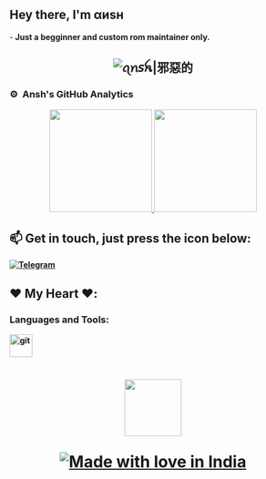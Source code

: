 ## Hey there, I'm αиѕн
⁪-<b> Just a begginner and custom rom maintainer only. 

<h2 align="center"><img src="https://visitor-badge.laobi.icu/badge?page_id=EvilAnsh.EvilAnsh" alt="ꪖ​ꪀ𝘴ꫝ|邪惡的"/></h>  

### ⚙️ &nbsp;Ansh's GitHub Analytics
<p align="center">
<a href="https://github.com/EvilAnsh">
<img height="180em" src="https://github-readme-stats-eight-theta.vercel.app/api?username=EvilAnsh&show_icons=true&theme=nightowl&include_all_commits=true&count_private=true"/>
<img height="180em" src="https://github-readme-stats-eight-theta.vercel.app/api/top-langs/?username=EvilAnsh&layout=compact&langs_count=8&theme=nightowl"/>
</a>
</p>

## 📫 Get in touch, just press the icon below:
[![Telegram](https://img.shields.io/static/v1?label=Telegram&message=chat&color=990bff)](https://t.me/EvilAnsh)

## ❤️ My Heart ❤️:

<h3 align="left">Languages and Tools:</h3> 

<p align="left"> <a href="https://git-scm.com/" target="_blank" rel="noreferrer"> <img src="https://www.vectorlogo.zone/logos/git-scm/git-scm-icon.svg" alt="git" width="40" height="40"/> </a> <a href="https://www.linux.org/" target="_blank" rel="noreferrer">  

<h1 align="center"><img width="100" src="https://media1.giphy.com/media/3o7WIx7urV838kHFzW/giphy.gif"></p>  

![Made with love in India](https://madewithlove.now.sh/in?heart=true&template=for-the-badge)</h1>
